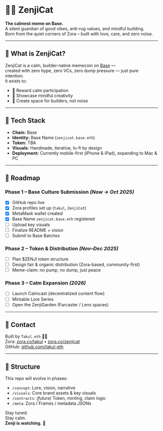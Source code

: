 # 🧘‍♂️ ZenjiCat

**The calmest meme on Base.**  
A silent guardian of good vibes, anti-rug values, and mindful building.  
Born from the quiet corners of Zora – built with love, care, and zero noise.

---

## 👣 What is ZenjiCat?

ZenjiCat is a calm, builder-native memecoin on [Base](https://base.org) —  
created with zero hype, zero VCs, zero dump pressure — just pure intention.  
It exists to:

- 🌱 Reward calm participation  
- 🎨 Showcase mindful creativity  
- 🐾 Create space for builders, not noise  

---

## 🧰 Tech Stack

- **Chain:** Base  
- **Identity:** Base Name (`zenjicat.base.eth`)  
- **Token:** TBA  
- **Visuals:** Handmade, iterative, lo-fi by design  
- **Deployment:** Currently mobile-first (iPhone & iPad), expanding to Mac & PC  

---

## 🔭 Roadmap

### Phase 1 – Base Culture Submission *(Now → Oct 2025)*
- [x] GitHub repo live  
- [x] Zora profiles set up (`takul`, `ZenjiCat`)  
- [x] MetaMask wallet created  
- [x] Base Name `zenjicat.base.eth` registered  
- [ ] Upload key visuals  
- [ ] Finalize README + vision  
- [ ] Submit to Base Batches  

### Phase 2 – Token & Distribution *(Nov–Dec 2025)*
- [ ] Plan $ZENJI token structure  
- [ ] Design fair & organic distribution (Zora-based, community-first)  
- [ ] Meme-claim: no pump, no dump, just peace  

### Phase 3 – Calm Expansion *(2026)*
- [ ] Launch Calmcast (decentralized content flow)  
- [ ] Mintable Lore Series  
- [ ] Open the ZenjiGarden (Farcaster / Lens spaces)  

---

## 💬 Contact

Built by `Takul.eth` 🧘‍♂️  
Zora: [zora.co/takul](https://zora.co/takul) • [zora.co/zenjicat](https://zora.co/zenjicat)  
GitHub: [github.com/takul-eth](https://github.com/takul-eth)  

---

## 📁 Structure

This repo will evolve in phases:

- `/concept`: Lore, vision, narrative  
- `/visuals`: Core brand assets & key visuals  
- `/contracts`: *(future)* Token, minting, claim logic  
- `/meta`: Zora / Frames / metadata JSONs  

Stay tuned.  
Stay calm.  
**Zenji is watching.** 🐾
